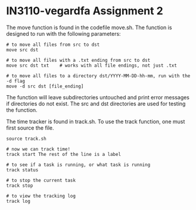 # IN3110-vegardfa Assignment 2

The move function is found in the codefile move.sh. The function is designed to run with the following parameters:
```
# to move all files from src to dst
move src dst        

# to move all files with a .txt ending from src to dst
move src dst txt    # works with all file endings, not just .txt

# to move all files to a directory dst/YYYY-MM-DD-hh-mm, run with the -d flag
move -d src dst [file_ending]
```
The function will leave subdirectories untouched and print error messages if directories do not exist. The src and dst directories are used for testing the function.

The time tracker is found in track.sh. To use the track function, one must first source the file.
```
source track.sh

# now we can track time!
track start The rest of the line is a label

# to see if a task is running, or what task is running
track status

# to stop the current task
track stop

# to view the tracking log
track log
```
